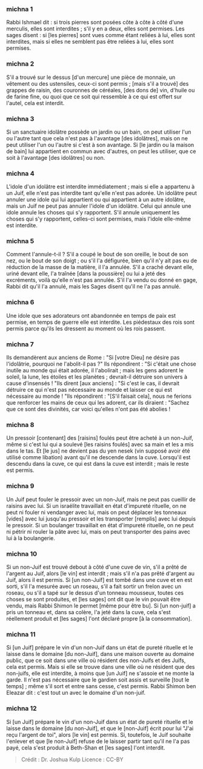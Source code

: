 
### michna 1
Rabbi Ishmael dit : si trois pierres sont posées côte à côte à côté d'une merculis, elles sont interdites ; s'il y en a deux, elles sont permises. Les sages disent : si [les pierres] sont vues comme étant reliées à lui, elles sont interdites, mais si elles ne semblent pas être reliées à lui, elles sont permises.

### michna 2
S'il a trouvé sur le dessus [d'un mercure] une pièce de monnaie, un vêtement ou des ustensiles, ceux-ci sont permis ; [mais s'il a trouvé] des grappes de raisin, des couronnes de céréales, [des dons de] vin, d'huile ou de farine fine, ou quoi que ce soit qui ressemble à ce qui est offert sur l'autel, cela est interdit.

### michna 3
Si un sanctuaire idolâtre possède un jardin ou un bain, on peut utiliser l'un ou l'autre tant que cela n'est pas à l'avantage [des idolâtres], mais on ne peut utiliser l'un ou l'autre si c'est à son avantage. Si [le jardin ou la maison de bain] lui appartient en commun avec d'autres, on peut les utiliser, que ce soit à l'avantage [des idolâtres] ou non.

### michna 4
L'idole d'un idolâtre est interdite immédiatement ; mais si elle a appartenu à un Juif, elle n'est pas interdite tant qu'elle n'est pas adorée. Un idolâtre peut annuler une idole qui lui appartient ou qui appartient à un autre idolâtre, mais un Juif ne peut pas annuler l'idole d'un idolâtre. Celui qui annule une idole annule les choses qui s'y rapportent. S'il annule uniquement les choses qui s'y rapportent, celles-ci sont permises, mais l'idole elle-même est interdite.

### michna 5
Comment l'annule-t-il ? S'il a coupé le bout de son oreille, le bout de son nez, ou le bout de son doigt ; ou s'il l'a défigurée, bien qu'il n'y ait pas eu de réduction de la masse de la matière, il l'a annulée. S'il a craché devant elle, uriné devant elle, l'a traînée [dans la poussière] ou lui a jeté des excréments, voilà qu'elle n'est pas annulée. S'il l'a vendu ou donné en gage, Rabbi dit qu'il l'a annulé, mais les Sages disent qu'il ne l'a pas annulé.

### michna 6
Une idole que ses adorateurs ont abandonnée en temps de paix est permise, en temps de guerre elle est interdite. Les piédestaux des rois sont permis parce qu'ils les dressent au moment où les rois passent.

### michna 7
Ils demandèrent aux anciens de Rome : "Si [votre Dieu] ne désire pas l'idolâtrie, pourquoi ne l'abolit-il pas ?" Ils répondirent : "Si c'était une chose inutile au monde qui était adorée, il l'abolirait ; mais les gens adorent le soleil, la lune, les étoiles et les planètes ; devrait-il détruire son univers à cause d'insensés ! "Ils dirent [aux anciens] : "Si c'est le cas, il devrait détruire ce qui n'est pas nécessaire au monde et laisser ce qui est nécessaire au monde ! "Ils répondirent : "[S'il faisait cela], nous ne ferions que renforcer les mains de ceux qui les adorent, car ils diraient : "Sachez que ce sont des divinités, car voici qu'elles n'ont pas été abolies !

### michna 8
Un pressoir [contenant] des [raisins] foulés peut être acheté à un non-Juif, même si c'est lui qui a soulevé [les raisins foulés] avec sa main et les a mis dans le tas. Et [le jus] ne devient pas du yen nesek (vin supposé avoir été utilisé comme libation) avant qu'il ne descende dans la cuve. Lorsqu'il est descendu dans la cuve, ce qui est dans la cuve est interdit ; mais le reste est permis.

### michna 9
Un Juif peut fouler le pressoir avec un non-Juif, mais ne peut pas cueillir de raisins avec lui. Si un israélite travaillait en état d'impureté rituelle, on ne peut ni fouler ni vendanger avec lui, mais on peut déplacer les tonneaux [vides] avec lui jusqu'au pressoir et les transporter [remplis] avec lui depuis le pressoir. Si un boulanger travaillait en état d'impureté rituelle, on ne peut ni pétrir ni rouler la pâte avec lui, mais on peut transporter des pains avec lui à la boulangerie.

### michna 10
Si un non-Juif est trouvé debout à côté d'une cuve de vin, s'il a prêté de l'argent au Juif, alors [le vin] est interdit ; mais s'il n'a pas prêté d'argent au Juif, alors il est permis. Si [un non-Juif] est tombé dans une cuve et en est sorti, s'il l'a mesurée avec un roseau, s'il a fait sortir un frelon avec un roseau, ou s'il a tapé sur le dessus d'un tonneau mousseux, toutes ces choses se sont produites, et [les sages] ont dit que le vin pouvait être vendu, mais Rabbi Shimon le permet [même pour être bu]. Si [un non-juif] a pris un tonneau et, dans sa colère, l'a jeté dans la cuve, cela s'est réellement produit et [les sages] l'ont déclaré propre [à la consommation].

### michna 11
Si [un Juif] prépare le vin d'un non-Juif dans un état de pureté rituelle et le laisse dans le domaine [du non-Juif], dans une maison ouverte au domaine public, que ce soit dans une ville où résident des non-Juifs et des Juifs, cela est permis. Mais si elle se trouve dans une ville où ne résident que des non-juifs, elle est interdite, à moins que [un Juif] ne s'assoie et ne monte la garde. Il n'est pas nécessaire que le gardien soit assis et surveille [tout le temps] ; même s'il sort et entre sans cesse, c'est permis. Rabbi Shimon ben Eleazar dit : c'est tout un avec le domaine d'un non-juif.

### michna 12
Si [un Juif] prépare le vin d'un non-Juif dans un état de pureté rituelle et le laisse dans le domaine [du non-Juif], et que le [non-Juif] écrit pour lui "J'ai reçu l'argent de toi", alors [le vin] est permis. Si, toutefois, le Juif souhaite l'enlever et que [le non-Juif] refuse de le laisser partir tant qu'il ne l'a pas payé, cela s'est produit à Beth-Shan et [les sages] l'ont interdit.

>Crédit : Dr. Joshua Kulp
>Licence : CC-BY